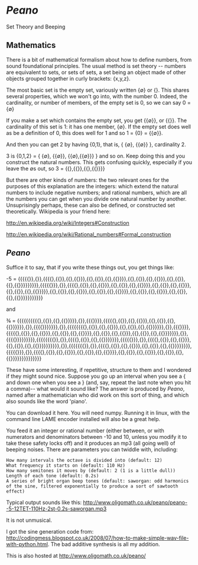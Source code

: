 # *Peano*
Set Theory and Beeping

## Mathematics

There is a bit of mathematical formalism about how to define numbers, from sound foundational principles. The usual method is set theory -- numbers are equivalent to sets, or sets of sets, a set being an object made of other objects grouped together in curly brackets: {x,y,z}.

The most basic set is the empty set, variously written {∅} or {}. This shares several properties, which we won't go into, with the number 0. Indeed, the cardinality, or number of members, of the empty set is 0, so we can say 0 = {∅}

If you make a set which contains the empty set, you get {{∅}}, or {{}}. The cardinality of this set is 1: it has one member, {∅}. If the empty set does well as be a definition of 0, this does well for 1 and so 1 = {0} = {{∅}}.

And then you can get 2 by having {0,1}, that is, { {∅}, {{∅}} }, cardinality 2.

3 is {0,1,2} = { {∅}, {{∅}}, {{∅},{{∅}}} } and so on. Keep doing this and you construct the natural numbers. This gets confusing quickly, especially if you leave the ∅s out, so 3 = {{},{{}},{{},{{}}}}

But there are other kinds of numbers: the two relevant ones for the purposes of this explanation are the integers: which extend the natural numbers to include negative numbers; and rational numbers, which are all the numbers you can get when you divide one natural number by another. Unsuprisingly perhaps, these can also be defined, or constructed set theoretically. Wikipedia is your friend here:

http://en.wikipedia.org/wiki/Integers#Construction

http://en.wikipedia.org/wiki/Rational_numbers#Formal_construction

## *Peano*

Suffice it to say, that if you write these things out, you get things like:

-5 = {{{{{}},{}},{{{{},{{}},{{},{{}}},{{},{{}},{{},{{}}}},{{},{{}},{{},{{}}},{{},{{}},{{},{{}}}}}}}}},{{{{{}}},{}},{{{{},{{}},{{},{{}}},{{},{{}},{{},{{}}}},{{},{{}},{{},{{}}},{{},{{}},{{},{{}}}}},{{},{{}},{{},{{}}},{{},{{}},{{},{{}}}},{{},{{}},{{},{{}}},{{},{{}},{{},{{}}}}}}}}}}}

and

¾ = {{{{{{{{{{},{{}},{{},{{}}}}},{}},{{{}}}},{{{{{},{{}},{{},{{}}},{{},{{}},{{},{{}}}}}},{}},{{{{}}}}}}},{}},{{{{{{{{},{{}},{{},{{}}},{{},{{}},{{},{{}}}}}},{}},{{{}}}},{{{{{},{{}},{{},{{}}},{{},{{}},{{},{{}}}},{{},{{}},{{},{{}}},{{},{{}},{{},{{}}}}}}},{}},{{{{}}}}}}}}},{{{{{{{{}},{}},{{{{},{{}},{{},{{}}}}}}},{{{{{}}},{}},{{{{},{{}},{{},{{}}},{{},{{}},{{},{{}}}}}}}}}},{}},{{{{{{{}},{}},{{{{},{{}},{{},{{}}},{{},{{}},{{},{{}}}}}}}},{{{{{}}},{}},{{{{},{{}},{{},{{}}},{{},{{}},{{},{{}}}},{{},{{}},{{},{{}}},{{},{{}},{{},{{}}}}}}}}}}}}}}

These have some interesting, if repetitive, structure to them and I wondered if they might sound nice. Suppose you go up an interval when you see a { and down one when you see a } (and, say, repeat the last note when you hit a comma)-- what would it sound like? The answer is produced by *Peano*, named after a mathematician who did work on this sort of thing, and which also sounds like the word 'piano'.

You can download it here. You will need numpy. Running it in linux, with the command line LAME encoder installed will also be a great help.

You feed it an integer or rational number (either between, or with numerators and denominators between -10 and 10, unless you modify it to take these safety locks off) and it produces an mp3 (all going well) of beeping noises. There are parameters you can twiddle with, including:

    How many intervals the octave is divided into (default: 12)
    What frequency it starts on (default: 110 Hz)
    How many semitones it moves by (default: 2 (1 is a little dull))
    Length of each tone (default: 0.2s)
    A series of bright organ beep tones (default: saworgan: odd harmonics of the sine, filtered exponentially to produce a sort of sawtooth effect) 

Typical output sounds like this: http://www.oligomath.co.uk/peano/peano--5-12TET-110Hz-2st-0.2s-saworgan.mp3

It is not unmusical.

I got the sine generation code from: http://codingmess.blogspot.co.uk/2008/07/how-to-make-simple-wav-file-with-python.html.
The bad additive synthesis is all my addition.

This is also hosted at http://www.oligomath.co.uk/peano/
